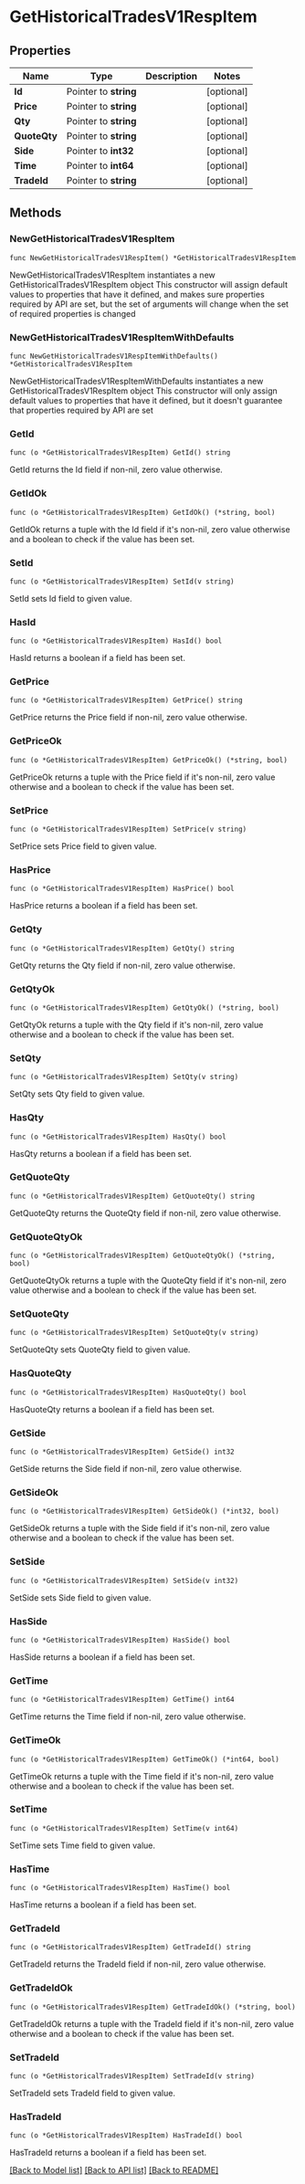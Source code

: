 # GetHistoricalTradesV1RespItem

## Properties

Name | Type | Description | Notes
------------ | ------------- | ------------- | -------------
**Id** | Pointer to **string** |  | [optional] 
**Price** | Pointer to **string** |  | [optional] 
**Qty** | Pointer to **string** |  | [optional] 
**QuoteQty** | Pointer to **string** |  | [optional] 
**Side** | Pointer to **int32** |  | [optional] 
**Time** | Pointer to **int64** |  | [optional] 
**TradeId** | Pointer to **string** |  | [optional] 

## Methods

### NewGetHistoricalTradesV1RespItem

`func NewGetHistoricalTradesV1RespItem() *GetHistoricalTradesV1RespItem`

NewGetHistoricalTradesV1RespItem instantiates a new GetHistoricalTradesV1RespItem object
This constructor will assign default values to properties that have it defined,
and makes sure properties required by API are set, but the set of arguments
will change when the set of required properties is changed

### NewGetHistoricalTradesV1RespItemWithDefaults

`func NewGetHistoricalTradesV1RespItemWithDefaults() *GetHistoricalTradesV1RespItem`

NewGetHistoricalTradesV1RespItemWithDefaults instantiates a new GetHistoricalTradesV1RespItem object
This constructor will only assign default values to properties that have it defined,
but it doesn't guarantee that properties required by API are set

### GetId

`func (o *GetHistoricalTradesV1RespItem) GetId() string`

GetId returns the Id field if non-nil, zero value otherwise.

### GetIdOk

`func (o *GetHistoricalTradesV1RespItem) GetIdOk() (*string, bool)`

GetIdOk returns a tuple with the Id field if it's non-nil, zero value otherwise
and a boolean to check if the value has been set.

### SetId

`func (o *GetHistoricalTradesV1RespItem) SetId(v string)`

SetId sets Id field to given value.

### HasId

`func (o *GetHistoricalTradesV1RespItem) HasId() bool`

HasId returns a boolean if a field has been set.

### GetPrice

`func (o *GetHistoricalTradesV1RespItem) GetPrice() string`

GetPrice returns the Price field if non-nil, zero value otherwise.

### GetPriceOk

`func (o *GetHistoricalTradesV1RespItem) GetPriceOk() (*string, bool)`

GetPriceOk returns a tuple with the Price field if it's non-nil, zero value otherwise
and a boolean to check if the value has been set.

### SetPrice

`func (o *GetHistoricalTradesV1RespItem) SetPrice(v string)`

SetPrice sets Price field to given value.

### HasPrice

`func (o *GetHistoricalTradesV1RespItem) HasPrice() bool`

HasPrice returns a boolean if a field has been set.

### GetQty

`func (o *GetHistoricalTradesV1RespItem) GetQty() string`

GetQty returns the Qty field if non-nil, zero value otherwise.

### GetQtyOk

`func (o *GetHistoricalTradesV1RespItem) GetQtyOk() (*string, bool)`

GetQtyOk returns a tuple with the Qty field if it's non-nil, zero value otherwise
and a boolean to check if the value has been set.

### SetQty

`func (o *GetHistoricalTradesV1RespItem) SetQty(v string)`

SetQty sets Qty field to given value.

### HasQty

`func (o *GetHistoricalTradesV1RespItem) HasQty() bool`

HasQty returns a boolean if a field has been set.

### GetQuoteQty

`func (o *GetHistoricalTradesV1RespItem) GetQuoteQty() string`

GetQuoteQty returns the QuoteQty field if non-nil, zero value otherwise.

### GetQuoteQtyOk

`func (o *GetHistoricalTradesV1RespItem) GetQuoteQtyOk() (*string, bool)`

GetQuoteQtyOk returns a tuple with the QuoteQty field if it's non-nil, zero value otherwise
and a boolean to check if the value has been set.

### SetQuoteQty

`func (o *GetHistoricalTradesV1RespItem) SetQuoteQty(v string)`

SetQuoteQty sets QuoteQty field to given value.

### HasQuoteQty

`func (o *GetHistoricalTradesV1RespItem) HasQuoteQty() bool`

HasQuoteQty returns a boolean if a field has been set.

### GetSide

`func (o *GetHistoricalTradesV1RespItem) GetSide() int32`

GetSide returns the Side field if non-nil, zero value otherwise.

### GetSideOk

`func (o *GetHistoricalTradesV1RespItem) GetSideOk() (*int32, bool)`

GetSideOk returns a tuple with the Side field if it's non-nil, zero value otherwise
and a boolean to check if the value has been set.

### SetSide

`func (o *GetHistoricalTradesV1RespItem) SetSide(v int32)`

SetSide sets Side field to given value.

### HasSide

`func (o *GetHistoricalTradesV1RespItem) HasSide() bool`

HasSide returns a boolean if a field has been set.

### GetTime

`func (o *GetHistoricalTradesV1RespItem) GetTime() int64`

GetTime returns the Time field if non-nil, zero value otherwise.

### GetTimeOk

`func (o *GetHistoricalTradesV1RespItem) GetTimeOk() (*int64, bool)`

GetTimeOk returns a tuple with the Time field if it's non-nil, zero value otherwise
and a boolean to check if the value has been set.

### SetTime

`func (o *GetHistoricalTradesV1RespItem) SetTime(v int64)`

SetTime sets Time field to given value.

### HasTime

`func (o *GetHistoricalTradesV1RespItem) HasTime() bool`

HasTime returns a boolean if a field has been set.

### GetTradeId

`func (o *GetHistoricalTradesV1RespItem) GetTradeId() string`

GetTradeId returns the TradeId field if non-nil, zero value otherwise.

### GetTradeIdOk

`func (o *GetHistoricalTradesV1RespItem) GetTradeIdOk() (*string, bool)`

GetTradeIdOk returns a tuple with the TradeId field if it's non-nil, zero value otherwise
and a boolean to check if the value has been set.

### SetTradeId

`func (o *GetHistoricalTradesV1RespItem) SetTradeId(v string)`

SetTradeId sets TradeId field to given value.

### HasTradeId

`func (o *GetHistoricalTradesV1RespItem) HasTradeId() bool`

HasTradeId returns a boolean if a field has been set.


[[Back to Model list]](../README.md#documentation-for-models) [[Back to API list]](../README.md#documentation-for-api-endpoints) [[Back to README]](../README.md)


